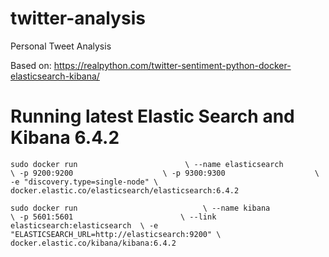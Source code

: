 # twitter-analysis
Personal Tweet Analysis

Based on: https://realpython.com/twitter-sentiment-python-docker-elasticsearch-kibana/

# Running latest Elastic Search and Kibana 6.4.2

`sudo docker run                        \
  --name elasticsearch            \
  -p 9200:9200                    \
  -p 9300:9300                    \
  -e "discovery.type=single-node" \
  docker.elastic.co/elasticsearch/elasticsearch:6.4.2`


`sudo docker run                            \
  --name kibana                       \
  -p 5601:5601                        \
  --link elasticsearch:elasticsearch  \
  -e "ELASTICSEARCH_URL=http://elasticsearch:9200" \
  docker.elastic.co/kibana/kibana:6.4.2`
